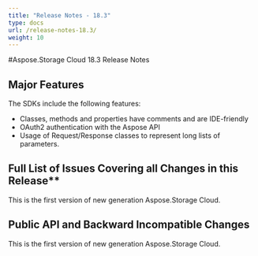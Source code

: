 ```yaml
---
title: "Release Notes - 18.3"
type: docs
url: /release-notes-18.3/
weight: 10
---
```


#Aspose.Storage Cloud 18.3 Release Notes

## Major Features

The SDKs include the following features:

- Classes, methods and properties have comments and are IDE-friendly
- OAuth2 authentication with the Aspose API
- Usage of Request/Response classes to represent long lists of parameters.

## Full List of Issues Covering all Changes in this Release**

This is the first version of new generation Aspose.Storage Cloud.

## Public API and Backward Incompatible Changes

This is the first version of new generation Aspose.Storage Cloud.

